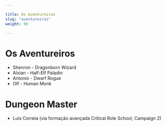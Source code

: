 ```yaml
---

title: Os Aventureiros
slug: "aventureiros"
weight: 00

---
```


# Os Aventureiros

* Shenron - Dragonborn Wizard
* Alxian - Half-Elf Paladin
* Antonio - Dwarf Rogue
* Olf - Human Monk

# Dungeon Master

* Luis Correia (via formação avançada Critical Role School, Campaign 2)


